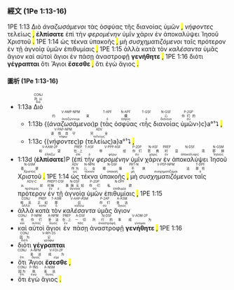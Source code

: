 ### 經文 (1Pe 1:13-16)

1PE 1:13 <span title="CONJ&#10;所以&#10;διό">Διὸ</span> <span title="V-AMP-NPM&#10;约束&#10;ἀναζώννυμι"><em>ἀναζωσάμενοι</em></span> <span title="T-APF&#10;&#10;ὁ">τὰς</span> <span title="N-APF&#10;腰&#10;ὀσφῦς">ὀσφύας</span> <span title="T-GSF&#10;&#10;ὁ">τῆς</span> <span title="N-GSF&#10;心&#10;διάνοια">διανοίας</span> <span title="P-2GP&#10;你们的&#10;σύ">ὑμῶν</span> <mark class="pm">,</mark> <span title="V-PAP-NPM&#10;谨慎自守&#10;νήφω"><em>νήφοντες</em></span> <span title="ADV&#10;完全&#10;τελείως">τελείως</span> <mark class="pm">,</mark> <span title="V-AAM-2P&#10;盼望&#10;ἐλπίζω"><strong>ἐλπίσατε</strong></span> <span title="PREP&#10;在...上&#10;ἐπί">ἐπὶ</span> <span title="T-ASF&#10;&#10;ὁ">τὴν</span> <span title="V-PPP-ASF&#10;带给&#10;φέρω"><em>φερομένην</em></span> <span title="P-2DP&#10;你们&#10;σύ">ὑμῖν</span> <span title="N-ASF&#10;恩典&#10;χάρις">χάριν</span> <span title="PREP&#10;时&#10;ἐν">ἐν</span> <span title="N-DSF&#10;显现&#10;ἀποκάλυψις">ἀποκαλύψει</span> <span title="N-GSM&#10;耶稣&#10;Ἰησοῦς">Ἰησοῦ</span> <span title="N-GSM&#10;基督&#10;Χριστός">Χριστοῦ</span> <mark class="pm">.</mark> 1PE 1:14 <span title="ADV&#10;作为&#10;ὡς">ὡς</span> <span title="N-NPN&#10;儿女&#10;τέκνον">τέκνα</span> <span title="N-GSF&#10;顺服&#10;ὑπακοή">ὑπακοῆς</span> <mark class="pm">,</mark> <span title="PRT-N&#10;不&#10;μή">μὴ</span> <span title="V-PEP-NPM&#10;效法&#10;συσχηματίζομαι"><em>συσχηματιζόμενοι</em></span> <span title="T-DPF&#10;那些&#10;ὁ">ταῖς</span> <span title="ADV-C&#10;从前&#10;πρότερος">πρότερον</span> <span title="PREP&#10;时候&#10;ἐν">ἐν</span> <span title="T-DSF&#10;&#10;ὁ">τῇ</span> <span title="N-DSF&#10;愚昧无知&#10;ἄγνοια">ἀγνοίᾳ</span> <span title="P-2GP&#10;你们&#10;σύ">ὑμῶν</span> <span title="N-DPF&#10;私欲&#10;ἐπιθυμία">ἐπιθυμίαις</span> <mark class="pm">,</mark> 1PE 1:15 <span title="CONJ&#10;相反&#10;ἀλλά">ἀλλὰ</span> <span title="PREP&#10;正如&#10;κατά">κατὰ</span> <span title="T-ASM&#10;那&#10;ὁ">τὸν</span> <span title="V-AAP-ASM&#10;召&#10;καλέω"><em>καλέσαντα</em></span> <span title="P-2AP&#10;你们&#10;σύ">ὑμᾶς</span> <span title="A-ASM&#10;圣洁&#10;ἅγιος">ἅγιον</span> <span title="CONJ&#10;也&#10;καί">καὶ</span> <span title="P-NPM&#10;你们&#10;αὐτός">αὐτοὶ</span> <span title="A-NPM&#10;圣洁&#10;ἅγιος">ἅγιοι</span> <span title="PREP&#10;在...上&#10;ἐν">ἐν</span> <span title="A-DSF&#10;一切&#10;πᾶς">πάσῃ</span> <span title="N-DSF&#10;所行的事&#10;ἀναστροφή">ἀναστροφῇ</span> <span title="V-AOM-2P&#10;成为&#10;γίνομαι"><strong>γενήθητε</strong></span> <mark class="pm">,</mark> 1PE 1:16 <span title="CONJ&#10;因为&#10;διότι">διότι</span> <span title="V-RPI-3S&#10;记&#10;γράφω"><strong>γέγραπται</strong></span> <span title="CONJ&#10;&#10;ὅτι">ὅτι</span> <span title="A-NPM&#10;圣洁&#10;ἅγιος">Ἅγιοι</span> <span title="V-FDI-2P&#10;成为&#10;εἰμί"><strong>ἔσεσθε</strong></span> <mark class="pm">,</mark> <span title="CONJ&#10;因为&#10;ὅτι">ὅτι</span> <span title="P-1NS&#10;我&#10;ἐγώ">ἐγὼ</span> <span title="A-NSM&#10;圣洁&#10;ἅγιος">ἅγιος</span> <mark class="pm">.</mark> 

#### 圖析 (1Pe 1:13-16)

- 1:13a <RUBY><ruby><ruby>Διὸ<rt>διό</rt></ruby><rt>所以</rt></ruby><rt>CONJ</rt></RUBY> 
	- 1:13b {(<RUBY><ruby><ruby><em>ἀναζωσάμενοι</em><rt>ἀναζώννυμι</rt></ruby><rt>约束</rt></ruby><rt>V-AMP-NPM</rt></RUBY>)p (<RUBY><ruby><ruby>τὰς<rt>ὁ</rt></ruby><rt></rt></ruby><rt>T-APF</rt></RUBY> <RUBY><ruby><ruby>ὀσφύας<rt>ὀσφῦς</rt></ruby><rt>腰</rt></ruby><rt>N-APF</rt></RUBY> ‹<RUBY><ruby><ruby>τῆς<rt>ὁ</rt></ruby><rt></rt></ruby><rt>T-GSF</rt></RUBY> <RUBY><ruby><ruby>διανοίας<rt>διάνοια</rt></ruby><rt>心</rt></ruby><rt>N-GSF</rt></RUBY> <RUBY><ruby><ruby>ὑμῶν<rt>σύ</rt></ruby><rt>你们的</rt></ruby><rt>P-2GP</rt></RUBY>›)c}a°¹⮧ <mark class="pm">,</mark> 
	- 1:13c {(<RUBY><ruby><ruby><em>νήφοντες</em><rt>νήφω</rt></ruby><rt>谨慎自守</rt></ruby><rt>V-PAP-NPM</rt></RUBY>)p (<RUBY><ruby><ruby>τελείως<rt>τελείως</rt></ruby><rt>完全</rt></ruby><rt>ADV</rt></RUBY>)a}a°¹⮧ <mark class="pm">,</mark> 
- 1:13d (<RUBY><ruby><ruby><strong>ἐλπίσατε</strong><rt>ἐλπίζω</rt></ruby><rt>盼望</rt></ruby><rt>V-AAM-2P</rt></RUBY>)P (<RUBY><ruby><ruby>ἐπὶ<rt>ἐπί</rt></ruby><rt>在...上</rt></ruby><rt>PREP</rt></RUBY> <RUBY><ruby><ruby>τὴν<rt>ὁ</rt></ruby><rt></rt></ruby><rt>T-ASF</rt></RUBY> <RUBY><ruby><ruby><em>φερομένην</em><rt>φέρω</rt></ruby><rt>带给</rt></ruby><rt>V-PPP-ASF</rt></RUBY> <RUBY><ruby><ruby>ὑμῖν<rt>σύ</rt></ruby><rt>你们</rt></ruby><rt>P-2DP</rt></RUBY> <RUBY><ruby><ruby>χάριν<rt>χάρις</rt></ruby><rt>恩典</rt></ruby><rt>N-ASF</rt></RUBY> <RUBY><ruby><ruby>ἐν<rt>ἐν</rt></ruby><rt>时</rt></ruby><rt>PREP</rt></RUBY> <RUBY><ruby><ruby>ἀποκαλύψει<rt>ἀποκάλυψις</rt></ruby><rt>显现</rt></ruby><rt>N-DSF</rt></RUBY> <RUBY><ruby><ruby>Ἰησοῦ<rt>Ἰησοῦς</rt></ruby><rt>耶稣</rt></ruby><rt>N-GSM</rt></RUBY> <RUBY><ruby><ruby>Χριστοῦ<rt>Χριστός</rt></ruby><rt>基督</rt></ruby><rt>N-GSM</rt></RUBY> <mark class="pm">.</mark> 1PE 1:14 <RUBY><ruby><ruby>ὡς<rt>ὡς</rt></ruby><rt>作为</rt></ruby><rt>ADV</rt></RUBY> <RUBY><ruby><ruby>τέκνα<rt>τέκνον</rt></ruby><rt>儿女</rt></ruby><rt>N-NPN</rt></RUBY> <RUBY><ruby><ruby>ὑπακοῆς<rt>ὑπακοή</rt></ruby><rt>顺服</rt></ruby><rt>N-GSF</rt></RUBY> <mark class="pm">,</mark> <RUBY><ruby><ruby>μὴ<rt>μή</rt></ruby><rt>不</rt></ruby><rt>PRT-N</rt></RUBY> <RUBY><ruby><ruby><em>συσχηματιζόμενοι</em><rt>συσχηματίζομαι</rt></ruby><rt>效法</rt></ruby><rt>V-PEP-NPM</rt></RUBY> <RUBY><ruby><ruby>ταῖς<rt>ὁ</rt></ruby><rt>那些</rt></ruby><rt>T-DPF</rt></RUBY> <RUBY><ruby><ruby>πρότερον<rt>πρότερος</rt></ruby><rt>从前</rt></ruby><rt>ADV-C</rt></RUBY> <RUBY><ruby><ruby>ἐν<rt>ἐν</rt></ruby><rt>时候</rt></ruby><rt>PREP</rt></RUBY> <RUBY><ruby><ruby>τῇ<rt>ὁ</rt></ruby><rt></rt></ruby><rt>T-DSF</rt></RUBY> <RUBY><ruby><ruby>ἀγνοίᾳ<rt>ἄγνοια</rt></ruby><rt>愚昧无知</rt></ruby><rt>N-DSF</rt></RUBY> <RUBY><ruby><ruby>ὑμῶν<rt>σύ</rt></ruby><rt>你们</rt></ruby><rt>P-2GP</rt></RUBY> <RUBY><ruby><ruby>ἐπιθυμίαις<rt>ἐπιθυμία</rt></ruby><rt>私欲</rt></ruby><rt>N-DPF</rt></RUBY> <mark class="pm">,</mark> 1PE 1:15
- <RUBY><ruby><ruby>ἀλλὰ<rt>ἀλλά</rt></ruby><rt>相反</rt></ruby><rt>CONJ</rt></RUBY> <RUBY><ruby><ruby>κατὰ<rt>κατά</rt></ruby><rt>正如</rt></ruby><rt>PREP</rt></RUBY> <RUBY><ruby><ruby>τὸν<rt>ὁ</rt></ruby><rt>那</rt></ruby><rt>T-ASM</rt></RUBY> <RUBY><ruby><ruby><em>καλέσαντα</em><rt>καλέω</rt></ruby><rt>召</rt></ruby><rt>V-AAP-ASM</rt></RUBY> <RUBY><ruby><ruby>ὑμᾶς<rt>σύ</rt></ruby><rt>你们</rt></ruby><rt>P-2AP</rt></RUBY> <RUBY><ruby><ruby>ἅγιον<rt>ἅγιος</rt></ruby><rt>圣洁</rt></ruby><rt>A-ASM</rt></RUBY>
- <RUBY><ruby><ruby>καὶ<rt>καί</rt></ruby><rt>也</rt></ruby><rt>CONJ</rt></RUBY> <RUBY><ruby><ruby>αὐτοὶ<rt>αὐτός</rt></ruby><rt>你们</rt></ruby><rt>P-NPM</rt></RUBY> <RUBY><ruby><ruby>ἅγιοι<rt>ἅγιος</rt></ruby><rt>圣洁</rt></ruby><rt>A-NPM</rt></RUBY> <RUBY><ruby><ruby>ἐν<rt>ἐν</rt></ruby><rt>在...上</rt></ruby><rt>PREP</rt></RUBY> <RUBY><ruby><ruby>πάσῃ<rt>πᾶς</rt></ruby><rt>一切</rt></ruby><rt>A-DSF</rt></RUBY> <RUBY><ruby><ruby>ἀναστροφῇ<rt>ἀναστροφή</rt></ruby><rt>所行的事</rt></ruby><rt>N-DSF</rt></RUBY> <RUBY><ruby><ruby><strong>γενήθητε</strong><rt>γίνομαι</rt></ruby><rt>成为</rt></ruby><rt>V-AOM-2P</rt></RUBY> <mark class="pm">,</mark> 1PE 1:16
- <RUBY><ruby><ruby>διότι<rt>διότι</rt></ruby><rt>因为</rt></ruby><rt>CONJ</rt></RUBY> <RUBY><ruby><ruby><strong>γέγραπται</strong><rt>γράφω</rt></ruby><rt>记</rt></ruby><rt>V-RPI-3S</rt></RUBY>
- <RUBY><ruby><ruby>ὅτι<rt>ὅτι</rt></ruby><rt></rt></ruby><rt>CONJ</rt></RUBY> <RUBY><ruby><ruby>Ἅγιοι<rt>ἅγιος</rt></ruby><rt>圣洁</rt></ruby><rt>A-NPM</rt></RUBY> <RUBY><ruby><ruby><strong>ἔσεσθε</strong><rt>εἰμί</rt></ruby><rt>成为</rt></ruby><rt>V-FDI-2P</rt></RUBY> <mark class="pm">,</mark>
- <RUBY><ruby><ruby>ὅτι<rt>ὅτι</rt></ruby><rt>因为</rt></ruby><rt>CONJ</rt></RUBY> <RUBY><ruby><ruby>ἐγὼ<rt>ἐγώ</rt></ruby><rt>我</rt></ruby><rt>P-1NS</rt></RUBY> <RUBY><ruby><ruby>ἅγιος<rt>ἅγιος</rt></ruby><rt>圣洁</rt></ruby><rt>A-NSM</rt></RUBY> <mark class="pm">.</mark> 
